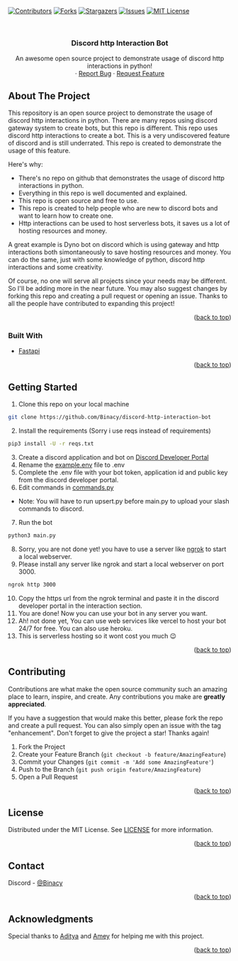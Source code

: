 <a name="readme-top"></a>

[![Contributors][contributors-shield]][contributors-url]
[![Forks][forks-shield]][forks-url]
[![Stargazers][stars-shield]][stars-url]
[![Issues][issues-shield]][issues-url]
[![MIT License][license-shield]][license-url]


<br />
<div align="center">
  <h3 align="center">Discord http Interaction Bot</h3>

  <p align="center">
    An awesome open source project to demonstrate usage of discord http interactions in python!
    <br />
    ·
    <a href="https://github.com/Binacy/discord-http-interaction-bot/issues">Report Bug</a>
    ·
    <a href="https://github.com/Binacy/discord-http-interaction-bot/issues">Request Feature</a>
  </p>
</div>

## About The Project

This repository is an open source project to demonstrate the usage of discord http interactions in python.
There are many repos using discord gateway system to create bots, but this repo is different. This repo uses discord http interactions to create a bot. This is a very undiscovered feature of discord and is still underrated. This repo is created to demonstrate the usage of this feature.

Here's why:
* There's no repo on github that demonstrates the usage of discord http interactions in python.
* Everything in this repo is well documented and explained.
* This repo is open source and free to use.
* This repo is created to help people who are new to discord bots and want to learn how to create one.
* Http interactions can be used to host serverless bots, it saves us a lot of hosting resources and money.

A great example is Dyno bot on discord which is using gateway and http interactions both simontaneously to save hosting resources and money. You can do the same, just with some knowledge of python, discord http interactions and some creativity.

Of course, no one will serve all projects since your needs may be different. So I'll be adding more in the near future. You may also suggest changes by forking this repo and creating a pull request or opening an issue. Thanks to all the people have contributed to expanding this project!

<p align="right">(<a href="#readme-top">back to top</a>)</p>



### Built With

* [Fastapi](https://fastapi.tiangolo.com/)

<p align="right">(<a href="#readme-top">back to top</a>)</p>

## Getting Started

1. Clone this repo on your local machine
  ```sh
  git clone https://github.com/Binacy/discord-http-interaction-bot
  ```
2. Install the requirements (Sorry i use reqs instead of requirements)
  ```sh
  pip3 install -U -r reqs.txt
  ```
3. Create a discord application and bot on [Discord Developer Portal](https://discord.com/developers/applications)
4. Rename the [example.env](https://github.com/Binacy/discord-http-interaction-bot/src/example.env) file to .env
5. Complete the .env file with your bot token, application id and public key from the discord developer portal.
6. Edit commands in [commands.py](https://github.com/Binacy/discord-http-interaction-bot/src/commands.py)
* Note: You will have to run upsert.py before main.py to upload your slash commands to discord.
7. Run the bot
  ```sh
  python3 main.py
  ```
8. Sorry, you are not done yet! you have to use a server like [ngrok](https://ngrok.com/) to start a local webserver.
9. Please install any server like ngrok and start a local webserver on port 3000.
  ```sh
  ngrok http 3000
  ```
10. Copy the https url from the ngrok terminal and paste it in the discord developer portal in the interaction section.
11. You are done! Now you can use your bot in any server you want.
12. Ah! not done yet, You can use web services like vercel to host your bot 24/7 for free. You can also use heroku.
13. This is serverless hosting so it wont cost you much :wink:

<p align="right">(<a href="#readme-top">back to top</a>)</p>

## Contributing

Contributions are what make the open source community such an amazing place to learn, inspire, and create. Any contributions you make are **greatly appreciated**.

If you have a suggestion that would make this better, please fork the repo and create a pull request. You can also simply open an issue with the tag "enhancement".
Don't forget to give the project a star! Thanks again!

1. Fork the Project
2. Create your Feature Branch (`git checkout -b feature/AmazingFeature`)
3. Commit your Changes (`git commit -m 'Add some AmazingFeature'`)
4. Push to the Branch (`git push origin feature/AmazingFeature`)
5. Open a Pull Request

<p align="right">(<a href="#readme-top">back to top</a>)</p>

## License

Distributed under the MIT License. See [LICENSE](https://github.com/Binacy/discord-http-interaction-bot/LICENSE) for more information.

<p align="right">(<a href="#readme-top">back to top</a>)</p>

## Contact

Discord - [@Binacy](https://discord.com/users/1211202988518146050)

<p align="right">(<a href="#readme-top">back to top</a>)</p>

## Acknowledgments

Special thanks to [Aditya](https://github.com/Xenofic) and [Amey](https://github.com/AmeyWale) for helping me with this project.

<p align="right">(<a href="#readme-top">back to top</a>)</p>

[contributors-shield]: https://img.shields.io/github/contributors/Binacy/discord-http-interaction-bot.svg?style=for-the-badge
[contributors-url]: https://github.com/Binacy/discord-http-interaction-bot/graphs/contributors
[forks-shield]: https://img.shields.io/github/forks/Binacy/discord-http-interaction-bot.svg?style=for-the-badge
[forks-url]: https://github.com/Binacy/discord-http-interaction-bot/network/members
[stars-shield]: https://img.shields.io/github/stars/Binacy/discord-http-interaction-bot.svg?style=for-the-badge
[stars-url]: https://github.com/Binacy/discord-http-interaction-bot/stargazers
[issues-shield]: https://img.shields.io/github/issues/Binacy/discord-http-interaction-bot.svg?style=for-the-badge
[issues-url]: https://github.com/Binacy/discord-http-interaction-bot/issues
[license-shield]: https://img.shields.io/github/license/Binacy/discord-http-interaction-bot.svg?style=for-the-badge
[license-url]: https://github.com/Binacy/discord-http-interaction-bot/LICENSE
